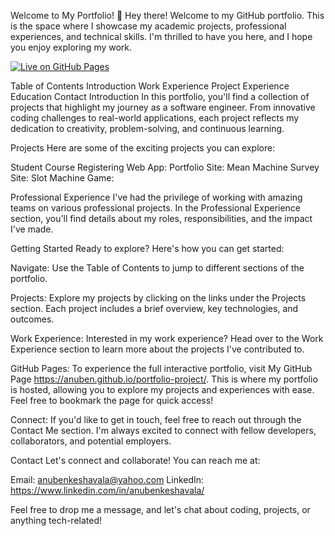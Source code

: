 Welcome to My Portfolio!
👋 Hey there! Welcome to my GitHub portfolio. This is the space where I showcase my academic projects, professional experiences, and technical skills. I'm thrilled to have you here, and I hope you enjoy exploring my work.

[![Live on GitHub Pages](https://img.shields.io/badge/Live%20on-GitHub%20Pages-brightgreen)](https://anuben.github.io/portfolio-project/)

Table of Contents
Introduction
Work Experience
Project Experience
Education
Contact
Introduction
In this portfolio, you'll find a collection of projects that highlight my journey as a software engineer. From innovative coding challenges to real-world applications, each project reflects my dedication to creativity, problem-solving, and continuous learning.

Projects
Here are some of the exciting projects you can explore:

Student Course Registering Web App: 
Portfolio Site: 
Mean Machine Survey Site:
Slot Machine Game: 

Professional Experience
I've had the privilege of working with amazing teams on various professional projects. In the Professional Experience section, you'll find details about my roles, responsibilities, and the impact I've made.

Getting Started
Ready to explore? Here's how you can get started:

Navigate: Use the Table of Contents to jump to different sections of the portfolio.

Projects: Explore my projects by clicking on the links under the Projects section. Each project includes a brief overview, key technologies, and outcomes.

Work  Experience: Interested in my work experience? Head over to the Work Experience section to learn more about the projects I've contributed to.

GitHub Pages: To experience the full interactive portfolio, visit My GitHub Page https://anuben.github.io/portfolio-project/. This is where my portfolio is hosted, allowing you to explore my projects and experiences with ease. Feel free to bookmark the page for quick access!

Connect: If you'd like to get in touch, feel free to reach out through the Contact Me section. I'm always excited to connect with fellow developers, collaborators, and potential employers.

Contact
Let's connect and collaborate! You can reach me at:

Email: anubenkeshavala@yahoo.com
LinkedIn: https://www.linkedin.com/in/anubenkeshavala/

Feel free to drop me a message, and let's chat about coding, projects, or anything tech-related!
